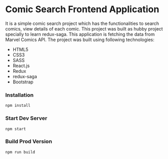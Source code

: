# Comic Search Frontend Application

It is a simple comic search project which has the functionalities to search comics, view details of each comic. This project was built as hubby project specially to learn redux-saga. This application is fetching the data from Marvel Comics API. The project was built using following technologies:
- HTML5
- CSS3
- SASS
- React.js
- Redux
- redux-saga
- Bootstrap


### Installation

```
npm install
```

### Start Dev Server

```
npm start
```

### Build Prod Version

```
npm run build
```
